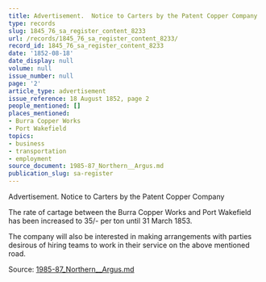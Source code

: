 ```yaml
---
title: Advertisement.  Notice to Carters by the Patent Copper Company
type: records
slug: 1845_76_sa_register_content_8233
url: /records/1845_76_sa_register_content_8233/
record_id: 1845_76_sa_register_content_8233
date: '1852-08-18'
date_display: null
volume: null
issue_number: null
page: '2'
article_type: advertisement
issue_reference: 18 August 1852, page 2
people_mentioned: []
places_mentioned:
- Burra Copper Works
- Port Wakefield
topics:
- business
- transportation
- employment
source_document: 1985-87_Northern__Argus.md
publication_slug: sa-register
---
```


Advertisement.  Notice to Carters by the Patent Copper Company

The rate of cartage between the Burra Copper Works and Port Wakefield has been increased to 35/- per ton until 31 March 1853.

The company will also be interested in making arrangements with parties desirous of hiring teams to work in their service on the above mentioned road.

Source: [1985-87_Northern__Argus.md](/downloads/markdown/1985-87_Northern__Argus.md)
